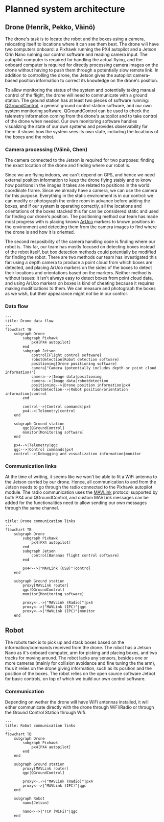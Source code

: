 # Planned system architecture

## Drone (Henrik, Pekko, Väinö)

The drone's task is to locate the robot and the boxes using a camera, relocating
itself to locations where it can see them best. The drone will have two
computers onboard: a Pixhawk running the PX4 autopilot and a Jetson Orin Nano
running our control software and reading camera input. The autopilot computer is
required for handling the actual flying, and the onboard computer is required
for directly processing camera images on the drone without having to push them
through a potentially slow remote link. In addition to controlling the drone,
the Jetson gives the autopilot camera-based position information to correct its
knowledge on the drone's position.

To allow monitoring the status of the system and potentially taking manual
control of the flight, the drone will need to communicate with a ground station.
The ground station has at least two pieces of software running:
[QGroundControl](https://qgroundcontrol.com/), a general ground control station
software, and our own system monitoring software. QGroundControl can be used to
check the telemetry information coming from the drone's autopilot and to take
control of the drone when needed. Our own monitoring software handles
visualizing the state of our own systems and provides observability for them: it
shows how the system sees its own state, including the locations of the boxes
and the robot.

### Camera processing (Väinö, Chen)

The camera connected to the Jetson is required for two purposes: finding the
exact location of the drone and finding where our robot is.

Since we are flying indoors, we can't depend on GPS, and hence we need external
position information to keep the drone flying stably and to know how positions
in the images it takes are related to positions in the world coordinate frame.
Since we already have a camera, we can use the camera for this purpose.
Everything in the static environment is in our control: we can modify or
photograph the entire room in advance before adding the boxes, and if our system
is operating correctly, all the locations and orientations of the boxes stacked
this far can be considered static and used for finding our drone's position. The
positioning method our team has made most progress with is placing known
[ArUco](https://docs.opencv.org/4.x/d5/dae/tutorial_aruco_detection.html)
markers to known positions in the environment and detecting them from the camera
images to find where the drone is and how it is oriented.

The second resposibility of the camera handling code is finding where our robot
is. This far, our team has mostly focused on detecting boxes instead of the
robot itself, but box detection methods could potentially be modified for
finding the robot. There are two methods our team has investigated this far:
using a depth camera to produce a point cloud from which boxes are detected, and
placing ArUco markers on the sides of the boxes to detect their locations and
orientations based on the markers. Neither method is without issues: it isn't
always easy to detect boxes from point cloud data, and using ArUco markers on
boxes is kind of cheating because it requires making modifications to them. We
can measure and photograph the boxes as we wish, but their appearance might not
be in our control.

### Data flow

```mermaid
---
title: Drone data flow
---
flowchart TB
    subgraph Drone
        subgraph Pixhawk
            px4[PX4 autopilot]
        end
        subgraph Jetson
            control[Flight control software]
            robotdetection[Robot detection software]
            positioning[Drone positioning software]
            camera["Camera (potentially includes depth or point cloud information)"]
            camera-->|Image data|positioning
            camera-->|Image data|robotdetection
            positioning-->|Drone position information|px4
            robotdetection-->|Robot position/orientation information|control
        end

        control-->|Control commands|px4
        px4-->|Telemetry|control
    end

    subgraph Ground station
        qgc[QGroundControl]
        monitor[Monitoring software]
    end

    px4-->|Telemetry|qgc
    qgc-->|Control commands|px4
    control-->|Debugging and visualization information|monitor
```

### Communication links

At the time of writing, it seems like we won't be able to fit a WiFi antenna to
the Jetson carried by our drone. Hence, all communication to and from the Jetson
needs to go through the radio connected to the Pixhawk autopilot module. The
radio communication uses the [MAVLink](https://mavlink.io/) protocol supported
by both PX4 and QGroundControl, and custom MAVLink messages can be added for the
functionalities need to allow sending our own messages through the same channel.

```mermaid
---
title: Drone communication links
---
flowchart TB
    subgraph Drone
        subgraph Pixhawk
            px4[PX4 autopilot]
        end
        subgraph Jetson
            control[Bananas flight control software]
        end

        px4<-->|"MAVLink (USB)"|control
    end

    subgraph Ground station
        proxy[MAVLink router]
        qgc[QGroundControl]
        monitor[Monitoring software]

        proxy<-.->|"MAVLink (Radio)"|px4
        proxy<-->|"MAVLink (IPC)"|qgc
        proxy<-->|"MAVLink (IPC)"|monitor
    end
```

## Robot

The robots task is to pick up and stack boxes based on the information/commands received from the drone. The robot has a Jetson Nano as it's onboard computer, arm for picking and placing boxes, and two tracks for moving around. The robot lacks any sensors, besides one or more cameras (mainly for collision avoidance and fine tuning the the arm), thus it relies on the drone giving information, such as its position and the position of the boxes. The robot relies on the open source software Jetbot for basic controls, on top of which we build our own control software.

### Communication

Depending on wether the drone will have WiFi antennas installed, it will either communicate directly with the drone through WiFi/Radio or through the Ground Control Station through Wifi.

```mermaid
---
title: Robot communication links
---
flowchart TB
    subgraph Drone
        subgraph Pixhawk
            px4[PX4 autopilot]
        end
    end

    subgraph Ground station
        proxy[MAVLink router]
        qgc[QGroundControl]

        proxy<-.->|"MAVLink (Radio)"|px4
        proxy<-->|"MAVLink (IPC)"|qgc
    end

    subgraph Robot
        nano[Jetson]

        nano<-->|"TCP (WiFi)"|qgc
    end
```
